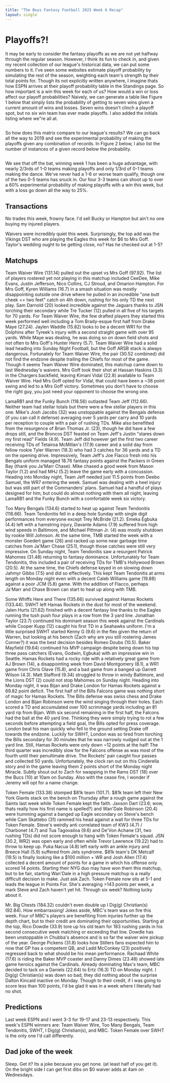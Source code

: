 ```yaml
---
title: "The Boys Fantasy Football 2025 Week 6 Recap"
layout: single
---
```


# Playoffs?!

It may be early to consider the fantasy playoffs as we are not yet halfway through the regular season. However, I think its fun to check in, and given my recent collection of our league's historical data, we can put some numbers to it. I've seen some websites estimate playoff probability by simulating the rest of the season, weighting each team's strength by their total points for. Though its not explicitly written anywhere, I imagine thats how ESPN arrives at their playoff probability table in the Standings page. So how important is a win this week for each of us? How would a win or loss affect our playoff probabilities? Naively, we can generate a table like Figure 1 below that simply lists the probability of getting to seven wins given a current amount of wins and losses. Seven wins doesn't clinch a playoff spot, but no six win team has ever made playoffs. I also added the initials listing where we"re all at.

<img src="{{ site.url }}{{ site.baseurl }}/assets/images/Null_Prob_Matrix_annotated.PNG" alt="">

So how does this matrix compare to our league's results? We can go back all the way to 2019 and see the experimental probability of making the playoffs given any combination of records. In Figure 2 below, I also list the number of instances of a given record below the probability.

<img src="{{ site.url }}{{ site.baseurl }}/assets/images/Exp_Prob_Matrix.png" alt="">

We see that off the bat, winning week 1 has been a huge advantage, with nearly 2/3rds of 1-0 teams making playoffs and only 1/3rd of 0-1 teams making the dance. We've never had a 1-6 or worse team qualify, though one of the two 0-5 teams has snuck in. Our four 3-3 teams can shoot up to over a 60% experimental probability of making playoffs with a win this week, but with a loss go down all the way to 25%.

## Transactions

No trades this week, frowny face. I'd sell Bucky or Hampton but ain't no one buying my injured players.

Waivers were incredibly quiet this week. Surprisingly, the top add was the Vikings DST who are playing the Eagles this week for $6 to Mrs Goff. Taylor's wedding ought to be getting close, no? Has he checked out at 1-5?

## Matchups

Team Waiver Wire (131.14) pulled out the upset vs Mrs Goff (97.92). The list of players rostered yet not playing in this matchup included CeeDee, Mike Evans, Justin Jefferson, Nico Collins, CJ Stroud, and Omarion Hampton. For Mrs Goff, Kyren Williams (16.7) in a smash situation was mostly disappointing outside one drive where he pulled in an incredible "one butt cheek == two feet" catch on 4th down, rushing for his only TD the next play. Sam Darnold (20) looked incredible against the Jaguars thanks to JSN torching their secondary while Tre Tucker (12) pulled in all five of his targets for 70 yards. For Team Waiver Wire, the few drafted players they started this week performed well including a Tom Brady-esque first half from Drake Maye (27.24). Jaylen Waddle (15.82) looks to be a decent WR1 for the Dolphins after Tyreek's injury with a second straight game with over 95 yards. While Maye was dealing, he was doing so on down field shots and not often to Mrs Goff's Hunter Henry (5.7). Team Waiver Wire had a solid lead heading into Sunday Night Football, but the Goff ARSB stack is always dangerous. Fortunately for Team Waiver Wire, the pair (30.52 combined) did not find the endzone despite trailing the Chiefs for most of the game. Though it seems Team Waiver Wire dominated, this matchup came down to last Wednesday's waivers. Mrs Goff took their shot at Hassan Haskins (3.3) in the Chargers backfield, leaving Kimani Vidal (22.8) available to Team Waiver Wire. Had Mrs Goff opted for Vidal, that could have been a ~38 point swing and led to a Mrs Goff victory. Sometimes you don't have to choose the right guy, you just need your opponent to choose the wrong one.

LamaRB1 and the Funky Bunch (118.56) outlasted Team Jeff (112.66). Neither team had stellar totals but there were a few stellar players in this one. Mike's Josh Jacobs (32) was unstoppable against the Bengals defense (if you can call it defense) averaging over 5 yards per carry and 10 yards per reception to couple with a pair of rushing TDs. Mike also benefitted from the resurgence of Brian Thomas Jr. (23), though he did have a few drops still, and the Broncos DST feasted on Team Jeff's Justin "stares down my first read" Fields (4.9). Team Jeff did however get the first two career receiving TDs of Tetairoa McMillan's (17.9) career and a solid day from fellow rookie Tyler Warren (18.3) who had 3 catches for 36 yards and a TD on the opening drive. Impressively, Team Jeff's Joe Flacco fresh into his Bengals uniform managed 18.76 fantasy points against the Packers in Green Bay (thank you Ja'Marr Chase). Mike chased a good week from Mason Taylor (1.2) and had MHJ (5.2) leave the game early with a concussion. Heading into Monday night, Team Jeff needed just 11.5 points from Deebo Samuel, the WR7 entering the week. Samuel was dealing with a heel injury but was still part of the Commanders' plans. Samuel had a handful of plays designed for him, but could do almost nothing with them all night, leaving LamaRB1 and the Funky Bunch with a comfortable week six victory.

Too Many Bengals (134.6) started to heat up against Team Tendonitis (116.66). Team Tendonitis fell in a deep hole Sunday with single digit performances from everyone except Trey McBride (21.2). Emeka Egbuka (4.4) left with a hamstring injury, Davante Adams (7.9) suffered from high wind speeds in Baltimore, and Michael Pittman Jr. (4) was mostly shutdown by rookie Will Johnson. At the same time, TMB started the week with a monster Goedert game (26) and racked up some near garbage time catches from Ja'Marr Chase (25.1), though those catches were still very impressive. On Sunday night, Team Tendonitis saw a resurgent Patrick Mahomes (31.48) returning to fantasy dominance. Unfortunately for Team Tendonitis, this included a pair of receiving TDs for TMB's Hollywood Brown (20.5). At the same time, the Chiefs defense keyed in on slowing down Jahmyr Gibbs (7.5) and did so effectively. This kept Team Tendonitis at arms length on Monday night even with a decent Caleb Williams game (19.88) against a poor JCM (5.8) game. With the addition of Flacco, perhaps Ja'Marr and Chase Brown can start to heat up along with TMB.

Some Whiffs Here and There (135.66) survived against Hamas Rockets (133.44). SWHT left Hamas Rockets in the dust for most of the weekend. Jalen Hurts (21.62) finished with a decent fantasy line thanks to the Eagles running the tush push four plays in a row from the 3 yard line. Jonathan Taylor (23.7) continued his dominant season this week against the Cardinals while Cooper Kupp (12) caught his first TD in a Seahawks uniform. I'm a little surprised SWHT started Kenny G (9.6) in the flex given the return of Warren, but looking at his bench (Zach why are you still rostering James Conner?) it was the best decision besides Romeo Doubs (10.5). Baker Mayfield (19.64) continued his MVP campaign despite being down his top three pass catchers (Evans, Godwin, Egbuka) with an impressive win in Seattle. Hamas Rockets had a rocky ride with a relatively great game from AJ Brown (14), a disappointing week from David Montgomery (8.1), a WR1 game from Chris Olave (15.8), and a bad game from a banged up Garrett Wilson (4.3). Matt Stafford (9.34) struggled to throw in windy Baltimore, and the Lions DST (2) could not stop Mahomes on Sunday night. Heading into Monday night, it was Bijan and Drake London for Hamas Rockets against a 69.82 point deficit. The first half of the Bills Falcons game was nothing short of magic for Hamas Rockets. The Bills defense was swiss chess and Drake London and Bijan Robinson were the wind singing through their holes. Each scored a TD and accumulated over 100 scrimmage yards including an 81 yard rip from Bijan. With six second remaining in the first half, the Falcons had the ball at the 40 yard line. Thinking they were simply trying to rot a few seconds before attempting a field goal, the Bills opted for press coverage. London beat his man quickly who fell to the ground setting Drake off towards the endzone. Luckily for SWHT, London was so tired from torching the Bills secondary for 30 minutes that he was narrowly nudged out at the 1 yard line. Still, Hamas Rockets were only down ~12 points at the half! The third quarter was incredibly slow for the Falcons offense as was most of the fourth until their penultimate drive. The Rockets' pair caught four passes and collected 50 yards. Unfortunately, the clock ran out on this Cinderella story and in the game leaving them 2 points short of the Monday night Miracle. Subtly shout out to Zach for swapping in the Rams DST (18) over the Bucs (10) at 10am on Sunday. Also with the cease fire, I wonder if Jeremy will opt for a name change.

Token Female (133.38) stomped $81k team (101.7). $81k team left their New York Giants stack on the bench on Thursday after a rough game against the Saints last week while Token Female kept the faith. Jaxson Dart (23.6; wow, thats really how his first name is spelled?) and Wan'Dale Robinson (20.4) were humming against a banged up Eagle secondary on Steve's bench while Cam Skattebo (31) rammed his head against a wall for three TDs for Token Female. Steve's weirdly anti correlated team of KW3 (4.7) / Charbonet (4.7) and Tua Tagovailoa (9.6) and De'Von Achane (31, two rushing TDs) did not score enough to hang with Token Female's squad. JSN (30.2, WR2) was open early and often while Trevor Lawrence (19.22) had to throw to keep up. Puka Nacua (4.8) left early with an ankle injury and Breece Hall (5.9) suffered from Jets syndrome. $81k team's DK Metcalf (19.5) is finally looking like a $100 million + WR and Josh Allen (17.4) collected a decent amount of points for a game in which his offense only scored 14 points. Starting their NYG duo may have won them this matchup, but to be fair, starting Wan'Dale in a high pressure matchup is a really difficult decision to make. Just ask Zach. Token Female now sits at 5-1 and leads the league in Points For. She's averaging >143 points per week, a mark Steve and Zach haven't yet hit. Through six week? Nothing lucky about it.

Mr. Big Chests (184.32) couldn't even double up I Dig(g) Christian(s) (92.84). How embarrassing! Jokes aside, MBC's team was on fire this week. Four of MBC's players are benefiting from injuries further up the depth chart, but to their credit are dominating their opportunities. Starting at the top, Rico Dowdle (33.9) tore up his old team for 183 rushing yards in his second consecutive week matching or exceeding that line. Dowdle has been unstoppable in Chubba's absence and is so far the waiver wire pickup of the year. George Pickens (31.8) looks how Stillers fans expected him to now that GP has a competent QB, and Ladd McConkey (23) positively regressed back to what should be his mean performance. Rachaad White (17.6) is riding the Baker MVP coaster and Danny Dimes (23.48) showed late game heroics against the Cardinals. Already dominating Max's team, MBC decided to tack on a Daniels (22.64) to Ertz (16.3) TD on Monday night. I Dig(g) Christian(s) was down so bad, they did nothing about the surprise Dalton Kincaid inactive on Monday. Though to their credit, if I was going to score less than 100 points, I'd be glad it was in a week where I literally had no shot.

## Predictions
Last week ESPN and I went 3-3 for 19-17 and 23-13 respectively. This week's ESPN winners are: Team Waiver Wire, Too Many Bengals, Team Tendonitis, SWHT, I Dig(g) Christian(s), and MBC. Token Female over SWHT is the only one I'd call differently.

## Dad joke of the week
Sleep. Get it? Its a joke because you get none. (at least half of you get it). On the bright side I can get first dibs on $0 waiver adds at 4am on Wednesdays.